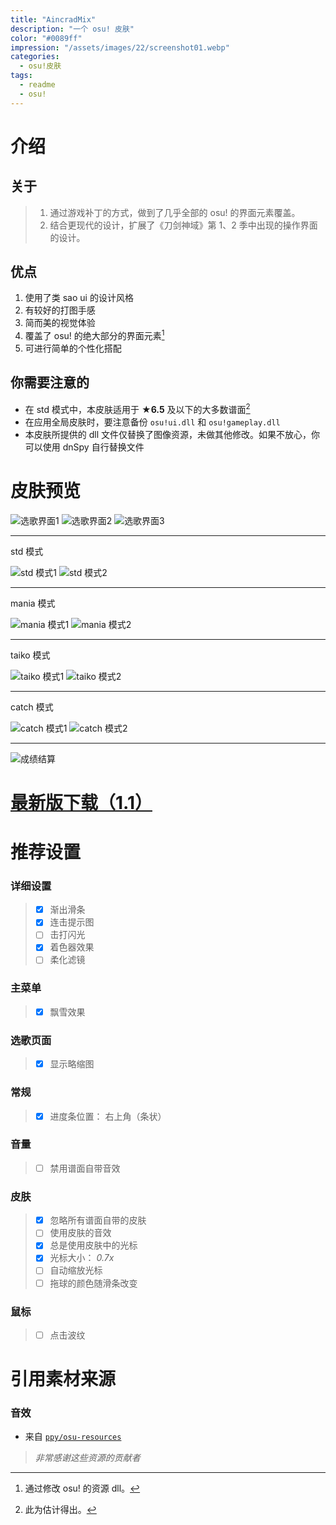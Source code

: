 ```yaml
---
title: "AincradMix"
description: "一个 osu! 皮肤"
color: "#0089ff"
impression: "/assets/images/22/screenshot01.webp"
categories:
  - osu!皮肤
tags:
  - readme
  - osu!
---
```


# 介绍

## 关于

> 1. 通过游戏补丁的方式，做到了几乎全部的 osu! 的界面元素覆盖。
> 2. 结合更现代的设计，扩展了《刀剑神域》第 1、2 季中出现的操作界面的设计。

## 优点

1. 使用了类 sao ui 的设计风格
2. 有较好的打图手感
3. 简而美的视觉体验
4. 覆盖了 osu! 的绝大部分的界面元素[^1]
5. 可进行简单的个性化搭配

## 你需要注意的

- 在 std 模式中，本皮肤适用于 **★6.5** 及以下的大多数谱面[^2]
- 在应用全局皮肤时，要注意备份 `osu!ui.dll` 和 `osu!gameplay.dll`
- 本皮肤所提供的 dll 文件仅替换了图像资源，未做其他修改。如果不放心，你可以使用 dnSpy 自行替换文件

[^1]: 通过修改 osu! 的资源 dll。
[^2]: 此为估计得出。

# 皮肤预览

![选歌界面1](/assets/images/22/screenshot02.webp)
![选歌界面2](/assets/images/22/screenshot06.webp)
![选歌界面3](/assets/images/22/screenshot07.webp)

---
std 模式

![std 模式1](/assets/images/22/screenshot03.webp)
![std 模式2](/assets/images/22/screenshot04.webp)

---
mania 模式

![mania 模式1](/assets/images/22/screenshot09.webp)
![mania 模式2](/assets/images/22/screenshot08.webp)

---
taiko 模式

![taiko 模式1](/assets/images/22/screenshot10.webp)
![taiko 模式2](/assets/images/22/screenshot11.webp)

---
catch 模式

![catch 模式1](/assets/images/22/screenshot12.webp)
![catch 模式2](/assets/images/22/screenshot13.webp)

---

![成绩结算](/assets/images/22/screenshot05.webp)

# [最新版下载（1.1）](https://github.com/sendevia/AincradMix/releases/latest/download/AincradMix.osk)

# 推荐设置

### 详细设置

> - [x] 渐出滑条
> - [x] 连击提示图
> - [ ] 击打闪光
> - [x] 着色器效果
> - [ ] 柔化滤镜

### 主菜单

> - [x] 飘雪效果

### 选歌页面

> - [x] 显示略缩图

### 常规

> - [x] 进度条位置： 右上角（条状）

### 音量

> - [ ] 禁用谱面自带音效

### 皮肤

> - [x] 忽略所有谱面自带的皮肤
> - [ ] 使用皮肤的音效
> - [x] 总是使用皮肤中的光标
> - [x] 光标大小： _0.7x_
> - [ ] 自动缩放光标
> - [ ] 拖球的颜色随滑条改变

### 鼠标

> - [ ] 点击波纹

# 引用素材来源

### 音效

- 来自 [`ppy/osu-resources`](https://github.com/ppy/osu-resources/)

> _非常感谢这些资源的贡献者_
